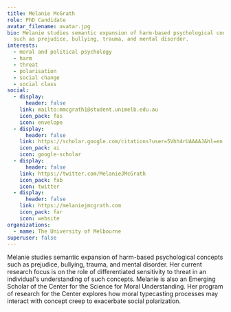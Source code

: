 ```yaml
---
title: Melanie McGrath
role: PhD Candidate
avatar_filename: avatar.jpg
bio: Melanie studies semantic expansion of harm-based psychological concepts
  such as prejudice, bullying, trauma, and mental disorder.
interests:
  - moral and political psychology
  - harm
  - threat
  - polarisation
  - social change
  - social class
social:
  - display:
      header: false
    link: mailto:mmcgrath1@student.unimelb.edu.au
    icon_pack: fas
    icon: envelope
  - display:
      header: false
    link: https://scholar.google.com/citations?user=5Vhh4rUAAAAJ&hl=en
    icon_pack: ai
    icon: google-scholar
  - display:
      header: false
    link: https://twitter.com/MelanieJMcGrath
    icon_pack: fab
    icon: twitter
  - display:
      header: false
    link: https://melaniejmcgrath.com
    icon_pack: far
    icon: website
organizations:
  - name: The University of Melbourne
superuser: false
---
```

Melanie studies semantic expansion of harm-based psychological concepts such as prejudice, bullying, trauma, and mental disorder. Her current research focus is on the role of differentiated sensitivity to threat in an individual's understanding of such concepts. Melanie is also an Emerging Scholar of the Center for the Science for Moral Understanding. Her program of research for the Center explores how moral typecasting processes may interact with concept creep to exacerbate social polarization.